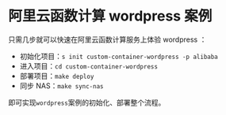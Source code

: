 # 阿里云函数计算 wordpress 案例

只需几步就可以快速在阿里云函数计算服务上体验 wordpress ：

- 初始化项目：`s init custom-container-wordpress -p alibaba`
- 进入项目：`cd custom-container-wordpress`
- 部署项目：`make deploy`
- 同步 NAS：`make sync-nas`

即可实现`wordpress`案例的初始化、部署整个流程。